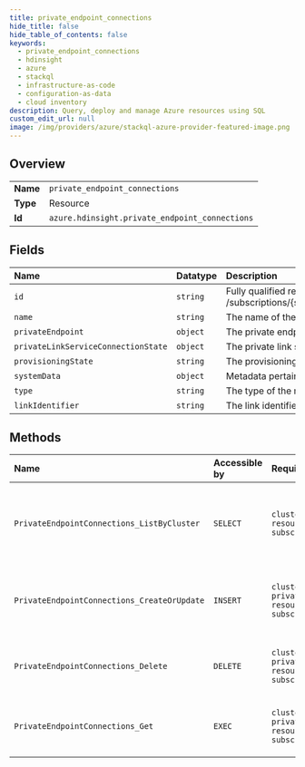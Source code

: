 ```yaml
---
title: private_endpoint_connections
hide_title: false
hide_table_of_contents: false
keywords:
  - private_endpoint_connections
  - hdinsight
  - azure    
  - stackql
  - infrastructure-as-code
  - configuration-as-data
  - cloud inventory
description: Query, deploy and manage Azure resources using SQL
custom_edit_url: null
image: /img/providers/azure/stackql-azure-provider-featured-image.png
---
```

  
    

## Overview
<table><tbody>
<tr><td><b>Name</b></td><td><code>private_endpoint_connections</code></td></tr>
<tr><td><b>Type</b></td><td>Resource</td></tr>
<tr><td><b>Id</b></td><td><code>azure.hdinsight.private_endpoint_connections</code></td></tr>
</tbody></table>

## Fields
| Name | Datatype | Description |
|:-----|:---------|:------------|
| `id` | `string` | Fully qualified resource ID for the resource. Ex - /subscriptions/{subscriptionId}/resourceGroups/{resourceGroupName}/providers/{resourceProviderNamespace}/{resourceType}/{resourceName} |
| `name` | `string` | The name of the resource |
| `privateEndpoint` | `object` | The private endpoint. |
| `privateLinkServiceConnectionState` | `object` | The private link service connection state. |
| `provisioningState` | `string` | The provisioning state, which only appears in the response. |
| `systemData` | `object` | Metadata pertaining to creation and last modification of the resource. |
| `type` | `string` | The type of the resource. E.g. "Microsoft.Compute/virtualMachines" or "Microsoft.Storage/storageAccounts" |
| `linkIdentifier` | `string` | The link identifier. |
## Methods
| Name | Accessible by | Required Params | Description |
|:-----|:--------------|:----------------|:------------|
| `PrivateEndpointConnections_ListByCluster` | `SELECT` | `clusterName, resourceGroupName, subscriptionId` | Lists the private endpoint connections for a HDInsight cluster. |
| `PrivateEndpointConnections_CreateOrUpdate` | `INSERT` | `clusterName, privateEndpointConnectionName, resourceGroupName, subscriptionId` | Approve or reject a private endpoint connection manually. |
| `PrivateEndpointConnections_Delete` | `DELETE` | `clusterName, privateEndpointConnectionName, resourceGroupName, subscriptionId` | Deletes the specific private endpoint connection. |
| `PrivateEndpointConnections_Get` | `EXEC` | `clusterName, privateEndpointConnectionName, resourceGroupName, subscriptionId` | Gets the specific private endpoint connection. |
